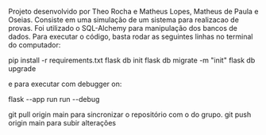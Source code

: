 Projeto desenvolvido por Theo Rocha e Matheus Lopes, Matheus de Paula e Oseias.
Consiste em uma simulação de um sistema para realizacao de provas.
Foi utilizado o SQL-Alchemy para manipulação dos bancos de dados.
Para executar o código, basta rodar as seguintes linhas no terminal do computador:

pip install -r requirements.txt
flask db init
flask db migrate -m "init"
flask db upgrade

e para executar com debugger on:

flask --app run run --debug

git pull origin main para sincronizar o repositório com o do grupo.
git push origin main para subir alterações
